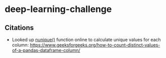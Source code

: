 # deep-learning-challenge

## Citations

- Looked up [nunique()](https://www.geeksforgeeks.org/how-to-count-distinct-values-of-a-pandas-dataframe-column/) function online to calculate unique values for each column:
https://www.geeksforgeeks.org/how-to-count-distinct-values-of-a-pandas-dataframe-column/